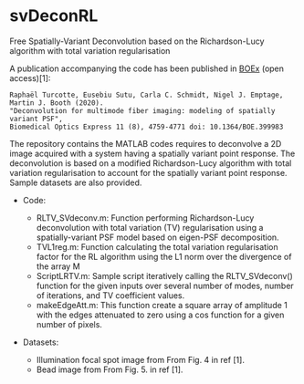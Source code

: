 # svDeconRL
Free Spatially-Variant Deconvolution based on the Richardson-Lucy algorithm with total variation regularisation

A publication accompanying the code has been published in [BOEx](https://www.osapublishing.org/DirectPDFAccess/DB8FF5B0-388C-4989-974FCCEEF50858D8_433935/boe-11-8-4759.pdf?da=1&id=433935&seq=0&mobile=no) (open access)\[1\]:

```
Raphaël Turcotte, Eusebiu Sutu, Carla C. Schmidt, Nigel J. Emptage, Martin J. Booth (2020).
"Deconvolution for multimode fiber imaging: modeling of spatially variant PSF",
Biomedical Optics Express 11 (8), 4759-4771 doi: 10.1364/BOE.399983
```
The repository contains the MATLAB codes requires to deconvolve a 2D image acquired with a system having a spatially variant point response. The deconvolution is based on a modified Richardson-Lucy algorithm with total variation regularisation to account for the spatially variant point response. Sample datasets are also provided.

* Code:
	- RLTV_SVdeconv.m: Function performing Richardson-Lucy deconvolution with total variation (TV) regularisation using a spatially-variant PSF model based on eigen-PSF decomposition.
	- TVL1reg.m: Function calculating the total variation regularisation factor for the RL algorithm using the L1 norm over the divergence of the array M 
	- ScriptLRTV.m:  Sample script iteratively calling the RLTV_SVdeconv() function for the given inputs over several number of modes, number of iterations, and TV coefficient values.
	- makeEdgeAtt.m: This function create a square array of amplitude 1 with the edges attenuated to zero using a cos function for a given number of pixels.

* Datasets:
	- Illumination focal spot image from From Fig. 4 in ref \[1\].
	- Bead image from From Fig. 5. in ref \[1\].
